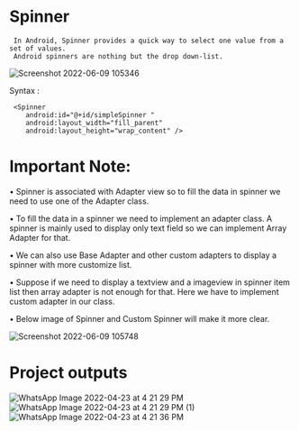 # Spinner
     In Android, Spinner provides a quick way to select one value from a set of values. 
     Android spinners are nothing but the drop down-list.
     
![Screenshot 2022-06-09 105346](https://user-images.githubusercontent.com/101108540/172770613-c8ea7495-5883-4299-a3c8-aa434823bae1.jpg)
     

Syntax :

     <Spinner
        android:id="@+id/simpleSpinner "
        android:layout_width="fill_parent"
        android:layout_height="wrap_content" />
        
        
# Important Note: 

• Spinner is associated with Adapter view so to fill the data in spinner we need to use one of the Adapter class.        

• To fill the data in a spinner we need to implement an adapter class. A spinner is mainly used to display only text field so we can implement Array Adapter for that.

• We can also use Base Adapter and other custom adapters to display a spinner with more customize list.

• Suppose if we need to display a textview and a imageview in spinner item list then array adapter is not enough for that. Here we have to implement custom adapter in our class. 

• Below image of Spinner and Custom Spinner will make it more clear.


![Screenshot 2022-06-09 105748](https://user-images.githubusercontent.com/101108540/172771016-e13a7ede-8ee7-4ef2-82a0-c78f525deae5.jpg)

# Project outputs 
![WhatsApp Image 2022-04-23 at 4 21 29 PM](https://user-images.githubusercontent.com/101108540/164891551-026e3d5c-c823-4ef7-ad11-ebacbd20471d.jpeg)
![WhatsApp Image 2022-04-23 at 4 21 29 PM (1)](https://user-images.githubusercontent.com/101108540/164891555-812d8583-8319-41fd-aadc-8c03e0fc4b13.jpeg)
![WhatsApp Image 2022-04-23 at 4 21 36 PM](https://user-images.githubusercontent.com/101108540/164891562-a2077ea5-828e-4f83-951f-ff43b0401bba.jpeg)
